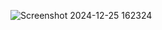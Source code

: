 ![Screenshot 2024-12-25 162324](https://github.com/user-attachments/assets/74b987e5-a6a1-4818-8a5e-0f25895ca99a)
